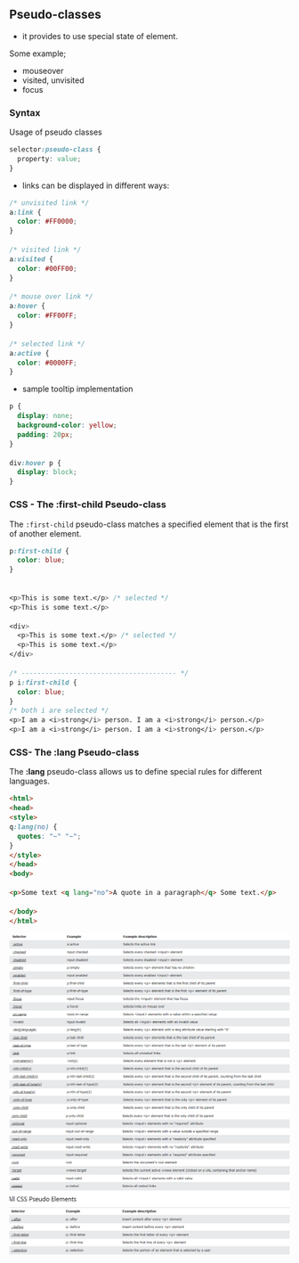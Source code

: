 ## Pseudo-classes

* it provides to use special state of element.

Some example;
*  mouseover
* visited, unvisited
* focus

### Syntax
Usage of pseudo classes

```css
selector:pseudo-class {
  property: value;
}
```
* links can be displayed in different ways:

```css
/* unvisited link */
a:link {
  color: #FF0000;
}

/* visited link */
a:visited {
  color: #00FF00;
}

/* mouse over link */
a:hover {
  color: #FF00FF;
}

/* selected link */
a:active {
  color: #0000FF;
}
```

* sample tooltip implementation
```css
p {
  display: none;
  background-color: yellow;
  padding: 20px;
}

div:hover p {
  display: block;
}
```
### CSS - The :first-child Pseudo-class
The `:first-child` pseudo-class matches a specified element that is the first of another element.

```css
p:first-child {
  color: blue;
}


<p>This is some text.</p> /* selected */
<p>This is some text.</p>

<div>
  <p>This is some text.</p> /* selected */
  <p>This is some text.</p>
</div>

/* --------------------------------------- */
p i:first-child {
  color: blue;
} 
/* both i are selected */
<p>I am a <i>strong</i> person. I am a <i>strong</i> person.</p>
<p>I am a <i>strong</i> person. I am a <i>strong</i> person.</p>
```

### CSS- The :lang Pseudo-class

The **:lang** pseudo-class allows us to define special rules for different languages.

```html
<html>
<head>
<style>
q:lang(no) {
  quotes: "~" "~";
}
</style>
</head>
<body>

<p>Some text <q lang="no">A quote in a paragraph</q> Some text.</p>

</body>
</html>
```
![](pseudo-selector-1.png)
![](pseudo-selector-2.png)
